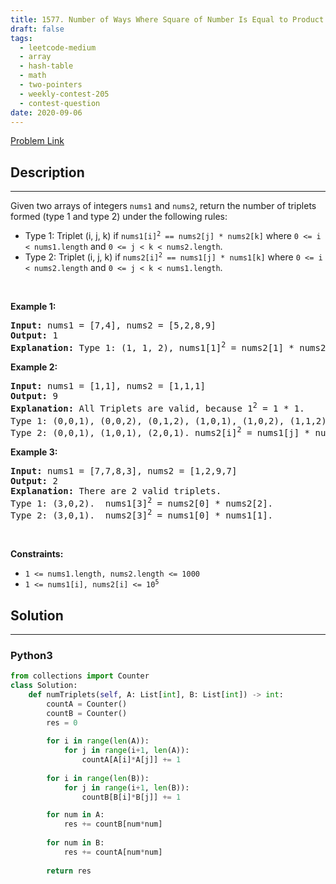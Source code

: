 ```yaml
---
title: 1577. Number of Ways Where Square of Number Is Equal to Product of Two Numbers
draft: false
tags: 
  - leetcode-medium
  - array
  - hash-table
  - math
  - two-pointers
  - weekly-contest-205
  - contest-question
date: 2020-09-06
---
```


[Problem Link](https://leetcode.com/problems/number-of-ways-where-square-of-number-is-equal-to-product-of-two-numbers/)

## Description

---
<p>Given two arrays of integers <code>nums1</code> and <code>nums2</code>, return the number of triplets formed (type 1 and type 2) under the following rules:</p>

<ul>
	<li>Type 1: Triplet (i, j, k) if <code>nums1[i]<sup>2</sup> == nums2[j] * nums2[k]</code> where <code>0 &lt;= i &lt; nums1.length</code> and <code>0 &lt;= j &lt; k &lt; nums2.length</code>.</li>
	<li>Type 2: Triplet (i, j, k) if <code>nums2[i]<sup>2</sup> == nums1[j] * nums1[k]</code> where <code>0 &lt;= i &lt; nums2.length</code> and <code>0 &lt;= j &lt; k &lt; nums1.length</code>.</li>
</ul>

<p>&nbsp;</p>
<p><strong class="example">Example 1:</strong></p>

<pre>
<strong>Input:</strong> nums1 = [7,4], nums2 = [5,2,8,9]
<strong>Output:</strong> 1
<strong>Explanation:</strong> Type 1: (1, 1, 2), nums1[1]<sup>2</sup> = nums2[1] * nums2[2]. (4<sup>2</sup> = 2 * 8). 
</pre>

<p><strong class="example">Example 2:</strong></p>

<pre>
<strong>Input:</strong> nums1 = [1,1], nums2 = [1,1,1]
<strong>Output:</strong> 9
<strong>Explanation:</strong> All Triplets are valid, because 1<sup>2</sup> = 1 * 1.
Type 1: (0,0,1), (0,0,2), (0,1,2), (1,0,1), (1,0,2), (1,1,2).  nums1[i]<sup>2</sup> = nums2[j] * nums2[k].
Type 2: (0,0,1), (1,0,1), (2,0,1). nums2[i]<sup>2</sup> = nums1[j] * nums1[k].
</pre>

<p><strong class="example">Example 3:</strong></p>

<pre>
<strong>Input:</strong> nums1 = [7,7,8,3], nums2 = [1,2,9,7]
<strong>Output:</strong> 2
<strong>Explanation:</strong> There are 2 valid triplets.
Type 1: (3,0,2).  nums1[3]<sup>2</sup> = nums2[0] * nums2[2].
Type 2: (3,0,1).  nums2[3]<sup>2</sup> = nums1[0] * nums1[1].
</pre>

<p>&nbsp;</p>
<p><strong>Constraints:</strong></p>

<ul>
	<li><code>1 &lt;= nums1.length, nums2.length &lt;= 1000</code></li>
	<li><code>1 &lt;= nums1[i], nums2[i] &lt;= 10<sup>5</sup></code></li>
</ul>


## Solution

---
### Python3
``` py title='number-of-ways-where-square-of-number-is-equal-to-product-of-two-numbers'
from collections import Counter
class Solution:
    def numTriplets(self, A: List[int], B: List[int]) -> int:
        countA = Counter()
        countB = Counter()
        res = 0
        
        for i in range(len(A)):
            for j in range(i+1, len(A)):
                countA[A[i]*A[j]] += 1
        
        for i in range(len(B)):
            for j in range(i+1, len(B)):
                countB[B[i]*B[j]] += 1

        for num in A:
            res += countB[num*num]
        
        for num in B:
            res += countA[num*num]
        
        return res
        
```

